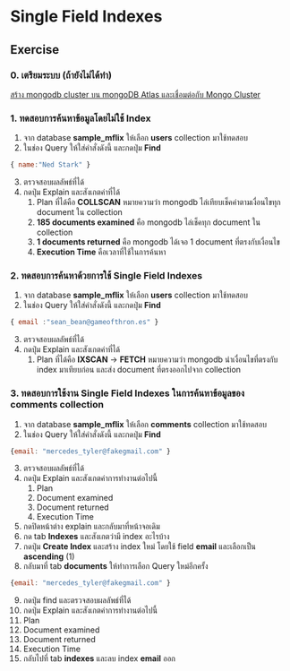 # Single Field Indexes


## Exercise

### 0. เตรียมระบบ (ถ้ายังไม่ได้ทำ)

[สร้าง mongodb cluster บน mongoDB Atlas และเชื่อมต่อกับ Mongo Cluster](../prepare/README.md)

### 1. ทดสอบการค้นหาข้อมูลโดยไม่ใช้ Index

1. จาก database **sample_mflix** ให้เลือก **users** collection มาใช้ทดสอบ
2. ในช่อง Query ให้ใส่คำสั่งดังนี้ และกดปุ่ม **Find**

```js
{ name:"Ned Stark" }
```
3. ตรวจสอบผลลัพธ์ที่ได้ 
4. กดปุ่ม Explain และสังเกตค่าที่ได้
   1. Plan ที่ได้คือ **COLLSCAN** หมายความว่า mongodb ไล่เทียบเช็คค่าตามเงื่อนไขทุก document ใน collection
   2. **185 documents examined** คือ mongodb ไล่เช็คทุก document ใน collection
   3. **1 documents returned** คือ mongodb ได้เจอ 1 document ที่ตรงกับเงื่อนไข
   4. **Execution​ Time** คือเวลาที่ใช้ในการค้นหา

### 2. ทดสอบการค้นหาด้วยการใช้ Single Field Indexes

1. จาก database **sample_mflix** ให้เลือก **users** collection มาใช้ทดสอบ
2. ในช่อง Query ให้ใส่คำสั่งดังนี้ และกดปุ่ม **Find**

```js
{ email :"sean_bean@gameofthron.es" }
```
3. ตรวจสอบผลลัพธ์ที่ได้ 
4. กดปุ่ม Explain และสังเกตค่าที่ได้
   1. Plan ที่ได้คือ **IXSCAN** -> **FETCH** หมายความว่า mongodb นำเงื่อนไขที่ตรงกับ index มาเทียบก่อน และส่ง document ที่ตรงออกไปจาก collection

### 3. ทดสอบการใช้งาน Single Field Indexes ในการค้นหาข้อมูลของ comments collection

1. จาก database **sample_mflix** ให้เลือก **comments** collection มาใช้ทดสอบ
2. ในช่อง Query ให้ใส่คำสั่งดังนี้ และกดปุ่ม **Find**

```js
{email: "mercedes_tyler@fakegmail.com" }
```
3. ตรวจสอบผลลัพธ์ที่ได้ 
4. กดปุ่ม Explain และสังเกตค่าการทำงานต่อไปนี้
   1. Plan
   2. Document examined
   3. Document returned
   4. Execution Time
5. กดปิดหน้าต่าง explain และกลับมาที่หน้าจอเดิม
6. กด tab **Indexes** และสังเกตว่ามี index อะไรบ้าง
7. กดปุ่ม **Create Index** และสร้าง index ใหม่ โดยใช้ field **email** และเลือกเป็น **ascending** (1)
8. กลับมาที่ tab **documents** ให้ทำการเลือก Query ใหม่อีกครั้ง
   
```js
{email: "mercedes_tyler@fakegmail.com" }
```

9. กดปุ่ม find และตรวจสอบผลลัพธ์ที่ได้ 
10. กดปุ่ม Explain และสังเกตค่าการทำงานต่อไปนี้
   1. Plan
   2. Document examined
   3. Document returned
   4. Execution Time 
11. กลับไปที่ tab **indexes** และลบ index **email** ออก
